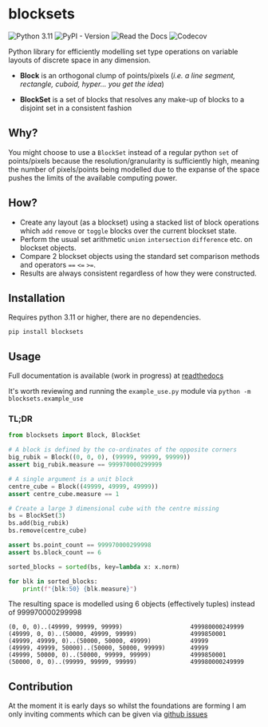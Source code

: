 # blocksets

![Python 3.11](https://img.shields.io/badge/python-3.11-blue.svg)
![PyPI - Version](https://img.shields.io/pypi/v/blocksets)
![Read the Docs](https://img.shields.io/readthedocs/blocksets)
![Codecov](https://img.shields.io/codecov/c/github/daveisagit/blocksets)

Python library for efficiently modelling set type operations on variable layouts
of discrete space in any dimension.

- **Block** is an orthogonal clump of points/pixels (_i.e. a line segment,
rectangle, cuboid, hyper... you get the idea_)

- **BlockSet** is a set of blocks that resolves any make-up of blocks to a
  disjoint set in a consistent fashion

## Why?

You might choose to use a `BlockSet` instead of a regular python `set` of
points/pixels because the resolution/granularity is sufficiently high, meaning
the number of pixels/points being modelled due to the expanse of the space
pushes the limits of the available computing power.

## How?

- Create any layout (as a blockset) using a stacked list of block operations
  which `add` `remove` or `toggle` blocks over the current blockset state.
- Perform the usual set arithmetic `union` `intersection` `difference` etc. on
  blockset objects.
- Compare 2 blockset objects using the standard set comparison methods and
  operators `==` `<=` `>=`.
- Results are always consistent regardless of how they were constructed.

## Installation

Requires python 3.11 or higher, there are no dependencies.

`pip install blocksets`

## Usage

Full documentation is available (work in progress) at [readthedocs](https://blocksets.readthedocs.io/)

It's worth reviewing and running the `example_use.py` module via
`python -m blocksets.example_use`

### TL;DR

```python
from blocksets import Block, BlockSet

# A block is defined by the co-ordinates of the opposite corners
big_rubik = Block((0, 0, 0), (99999, 99999, 99999)) 
assert big_rubik.measure == 999970000299999

# A single argument is a unit block
centre_cube = Block((49999, 49999, 49999))
assert centre_cube.measure == 1

# Create a large 3 dimensional cube with the centre missing
bs = BlockSet(3)  
bs.add(big_rubik)
bs.remove(centre_cube)

assert bs.point_count == 999970000299998
assert bs.block_count == 6

sorted_blocks = sorted(bs, key=lambda x: x.norm)

for blk in sorted_blocks:
    print(f"{blk:50} {blk.measure}")
```

The resulting space is modelled using 6 objects (effectively tuples) instead of 999970000299998

```text
(0, 0, 0)..(49999, 99999, 99999)                   499980000249999
(49999, 0, 0)..(50000, 49999, 99999)               4999850001
(49999, 49999, 0)..(50000, 50000, 49999)           49999
(49999, 49999, 50000)..(50000, 50000, 99999)       49999
(49999, 50000, 0)..(50000, 99999, 99999)           4999850001
(50000, 0, 0)..(99999, 99999, 99999)               499980000249999    
```

## Contribution

At the moment it is early days so whilst the foundations are forming I am only
inviting comments which can be given via [github
issues]([https://](https://github.com/daveisagit/blocksets/issues))
